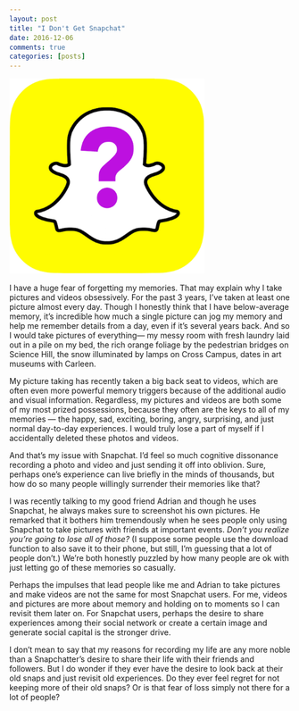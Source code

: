 ```yaml
---
layout: post
title: "I Don't Get Snapchat"
date: 2016-12-06
comments: true
categories: [posts]
---
```


<img src= "/img/snap.png" height= "350 px" >

I have a huge fear of forgetting my memories. That may explain why I take pictures and videos obsessively. For the past 3 years, I’ve taken at least one picture almost every day. Though I honestly think that I have below-average memory, it’s incredible how much a single picture can jog my memory and help me remember details from a day, even if it’s several years back. And so I would take pictures of everything— my messy room with fresh laundry laid out in a pile on my bed, the rich orange foliage by the pedestrian bridges on Science Hill, the snow illuminated by lamps on Cross Campus, dates in art museums with Carleen.

My picture taking has recently taken a big back seat to videos, which are often even more powerful memory triggers because of the additional audio and visual information. Regardless, my pictures and videos are both some of my most prized possessions, because they often are the keys to all of my memories — the happy, sad, exciting, boring, angry, surprising, and just normal day-to-day experiences. I would truly lose a part of myself if I accidentally deleted these photos and videos.

And that’s my issue with Snapchat. I’d feel so much cognitive dissonance recording a photo and video and just sending it off into oblivion. Sure, perhaps one’s experience can live briefly in the minds of thousands, but how do so many people willingly surrender their memories like that?

I was recently talking to my good friend Adrian and though he uses Snapchat, he always makes sure to screenshot his own pictures. He remarked that it bothers him tremendously when he sees people only using Snapchat to take pictures with friends at important events. *Don’t you realize you’re going to lose all of those?* (I suppose some people use the download function to also save it to their phone, but still, I’m guessing that a lot of people don’t.) We’re both honestly puzzled by how many people are ok with just letting go of these memories so casually.

Perhaps the impulses that lead people like me and Adrian to take pictures and make videos are not the same for most Snapchat users. For me, videos and pictures are more about memory and holding on to moments so I can revisit them later on. For Snapchat users, perhaps the desire to share experiences among their social network or create a certain image and generate social capital is the stronger drive.

I don’t mean to say that my reasons for recording my life are any more noble than a Snapchatter’s desire to share their life with their friends and followers. But I do wonder if they ever have the desire to look back at their old snaps and just revisit old experiences. Do they ever feel regret for not keeping more of their old snaps? Or is that fear of loss simply not there for a lot of people?
